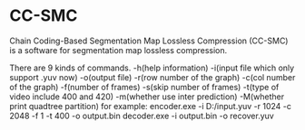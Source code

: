 # CC-SMC
Chain Coding-Based Segmentation Map Lossless Compression (CC-SMC) is a software for segmentation map lossless compression.

  There are 9 kinds of commands.
  -h(help information)
  -i(input file which only support .yuv now)
  -o(output file)
  -r(row number of the graph)
  -c(col number of the graph)
  -f(number of frames)
  -s(skip number of frames)
  -t(type of video include 400 and 420)
  -m(whether use inter prediction)
  -M(whether print quadtree partition)
  for example:
  encoder.exe -i D:/input.yuv -r 1024 -c 2048 -f 1 -t 400 -o output.bin
  decoder.exe -i output.bin -o recover.yuv

